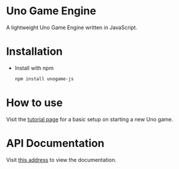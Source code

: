 # Uno Game Engine
A lightweight Uno Game Engine written in JavaScript.

# Installation
* Install with npm
  ```sh
  npm install unogame-js
  ```

# How to use
Visit the [tutorial page](https://raihankr.github.io/unogame-js-docs) for a basic setup on starting a new Uno game.

# API Documentation
Visit [this address](https://raihankr.github.io/unogame-js-docs) to view the documentation.
